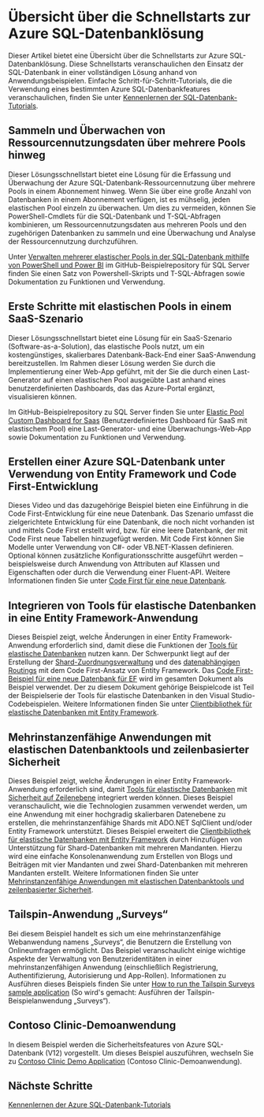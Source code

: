 <properties
   pageTitle="Azure SQL-Datenbanklösung – Schnellstarts | Microsoft Azure"
   description="Informationen zu Azure SQL-Datenbanklösungen"
   services="sql-database"
   documentationCenter=""
   authors="carlrabeler"
   manager="jhubbard"
   editor=""/>

<tags
   ms.service="sql-database"
   ms.devlang="NA"
   ms.topic="article"
   ms.tgt_pltfrm="NA"
   ms.workload="sqldb-quickstart"
   ms.date="06/22/2016"
   ms.author="carlrab"/>

# Übersicht über die Schnellstarts zur Azure SQL-Datenbanklösung

Dieser Artikel bietet eine Übersicht über die Schnellstarts zur Azure SQL-Datenbanklösung. Diese Schnellstarts veranschaulichen den Einsatz der SQL-Datenbank in einer vollständigen Lösung anhand von Anwendungsbeispielen. Einfache Schritt-für-Schritt-Tutorials, die die Verwendung eines bestimmten Azure SQL-Datenbankfeatures veranschaulichen, finden Sie unter [Kennenlernen der SQL-Datenbank-Tutorials](sql-database-explore-tutorials.md).

## Sammeln und Überwachen von Ressourcennutzungsdaten über mehrere Pools hinweg

Dieser Lösungsschnellstart bietet eine Lösung für die Erfassung und Überwachung der Azure SQL-Datenbank-Ressourcennutzung über mehrere Pools in einem Abonnement hinweg. Wenn Sie über eine große Anzahl von Datenbanken in einem Abonnement verfügen, ist es mühselig, jeden elastischen Pool einzeln zu überwachen. Um dies zu vermeiden, können Sie PowerShell-Cmdlets für die SQL-Datenbank und T-SQL-Abfragen kombinieren, um Ressourcennutzungsdaten aus mehreren Pools und den zugehörigen Datenbanken zu sammeln und eine Überwachung und Analyse der Ressourcennutzung durchzuführen.

Unter [Verwalten mehrerer elastischer Pools in der SQL-Datenbank mithilfe von PowerShell und Power BI](https://github.com/Microsoft/sql-server-samples/tree/master/samples/manage/azure-sql-db-elastic-pools) im GitHub-Beispielrepository für SQL Server finden Sie einen Satz von Powershell-Skripts und T-SQL-Abfragen sowie Dokumentation zu Funktionen und Verwendung.

## Erste Schritte mit elastischen Pools in einem SaaS-Szenario

Dieser Lösungsschnellstart bietet eine Lösung für ein SaaS-Szenario (Software-as-a-Solution), das elastische Pools nutzt, um ein kostengünstiges, skalierbares Datenbank-Back-End einer SaaS-Anwendung bereitzustellen. Im Rahmen dieser Lösung werden Sie durch die Implementierung einer Web-App geführt, mit der Sie die durch einen Last-Generator auf einen elastischen Pool ausgeübte Last anhand eines benutzerdefinierten Dashboards, das das Azure-Portal ergänzt, visualisieren können.

Im GitHub-Beispielrepository zu SQL Server finden Sie unter [Elastic Pool Custom Dashboard for Saas](https://github.com/Microsoft/sql-server-samples/tree/master/samples/manage/azure-sql-db-elastic-pools-custom-dashboard) (Benutzerdefiniertes Dashboard für SaaS mit elastischem Pool) eine Last-Generator- und eine Überwachungs-Web-App sowie Dokumentation zu Funktionen und Verwendung.

## Erstellen einer Azure SQL-Datenbank unter Verwendung von Entity Framework und Code First-Entwicklung

Dieses Video und das dazugehörige Beispiel bieten eine Einführung in die Code First-Entwicklung für eine neue Datenbank. Das Szenario umfasst die zielgerichtete Entwicklung für eine Datenbank, die noch nicht vorhanden ist und mittels Code First erstellt wird, bzw. für eine leere Datenbank, der mit Code First neue Tabellen hinzugefügt werden. Mit Code First können Sie Modelle unter Verwendung von C#- oder VB.NET-Klassen definieren. Optional können zusätzliche Konfigurationsschritte ausgeführt werden – beispielsweise durch Anwendung von Attributen auf Klassen und Eigenschaften oder durch die Verwendung einer Fluent-API. Weitere Informationen finden Sie unter [Code First für eine neue Datenbank](https://msdn.microsoft.com/data/jj193542.aspx).

## Integrieren von Tools für elastische Datenbanken in eine Entity Framework-Anwendung

Dieses Beispiel zeigt, welche Änderungen in einer Entity Framework-Anwendung erforderlich sind, damit diese die Funktionen der [Tools für elastische Datenbanken](sql-database-elastic-scale-get-started.md) nutzen kann. Der Schwerpunkt liegt auf der Erstellung der [Shard-Zuordnungsverwaltung](sql-database-elastic-scale-shard-map-management.md) und des [datenabhängigen Routings](sql-database-elastic-scale-data-dependent-routing.md) mit dem Code First-Ansatz von Entity Framework. Das [Code First-Beispiel für eine neue Datenbank für EF](http://msdn.microsoft.com/data/jj193542.aspx) wird im gesamten Dokument als Beispiel verwendet. Der zu diesem Dokument gehörige Beispielcode ist Teil der Beispielserie der Tools für elastische Datenbanken in den Visual Studio-Codebeispielen. Weitere Informationen finden Sie unter [Clientbibliothek für elastische Datenbanken mit Entity Framework](sql-database-elastic-scale-use-entity-framework-applications-visual-studio.md).

## Mehrinstanzenfähige Anwendungen mit elastischen Datenbanktools und zeilenbasierter Sicherheit

Dieses Beispiel zeigt, welche Änderungen in einer Entity Framework-Anwendung erforderlich sind, damit [Tools für elastische Datenbanken](sql-database-elastic-scale-get-started.md) mit [Sicherheit auf Zeilenebene](https://msdn.microsoft.com/library/dn765131) integriert werden können. Dieses Beispiel veranschaulicht, wie die Technologien zusammen verwendet werden, um eine Anwendung mit einer hochgradig skalierbaren Datenebene zu erstellen, die mehrinstanzenfähige Shards mit ADO.NET SqlClient und/oder Entity Framework unterstützt. Dieses Beispiel erweitert die [Clientbibliothek für elastische Datenbanken mit Entity Framework](sql-database-elastic-scale-use-entity-framework-applications-visual-studio.md) durch Hinzufügen von Unterstützung für Shard-Datenbanken mit mehreren Mandanten. Hierzu wird eine einfache Konsolenanwendung zum Erstellen von Blogs und Beiträgen mit vier Mandanten und zwei Shard-Datenbanken mit mehreren Mandanten erstellt. Weitere Informationen finden Sie unter [Mehrinstanzenfähige Anwendungen mit elastischen Datenbanktools und zeilenbasierter Sicherheit](sql-database-elastic-tools-multi-tenant-row-level-security.md).

## Tailspin-Anwendung „Surveys“

Bei diesem Beispiel handelt es sich um eine mehrinstanzenfähige Webanwendung namens „Surveys“, die Benutzern die Erstellung von Onlineumfragen ermöglicht. Das Beispiel veranschaulicht einige wichtige Aspekte der Verwaltung von Benutzeridentitäten in einer mehrinstanzenfähigen Anwendung (einschließlich Registrierung, Authentifizierung, Autorisierung und App-Rollen). Informationen zu Ausführen dieses Beispiels finden Sie unter [How to run the Tailspin Surveys sample application](https://github.com/Azure-Samples/guidance-identity-management-for-multitenant-apps/blob/master/docs/running-the-app.md) (So wird's gemacht: Ausführen der Tailspin-Beispielanwendung „Surveys“).

## Contoso Clinic-Demoanwendung

In diesem Beispiel werden die Sicherheitsfeatures von Azure SQL-Datenbank (V12) vorgestellt. Um dieses Beispiel auszuführen, wechseln Sie zu [Contoso Clinic Demo Application](https://github.com/Microsoft/azure-sql-security-sample) (Contoso Clinic-Demoanwendung).

## Nächste Schritte

[Kennenlernen der Azure SQL-Datenbank-Tutorials](sql-database-explore-tutorials.md)

<!---HONumber=AcomDC_0727_2016-->
